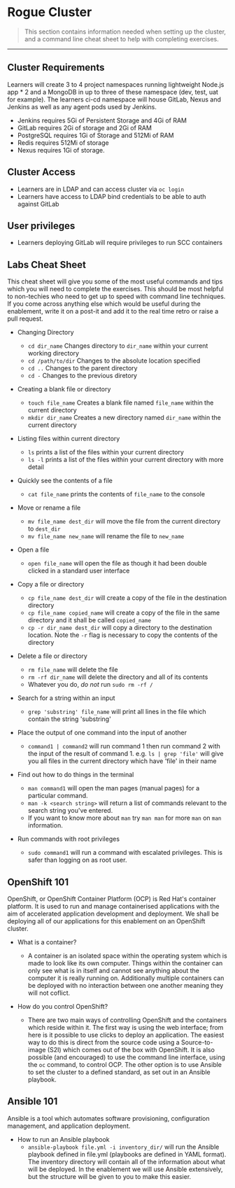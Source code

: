 # Rogue Cluster

> This section contains information needed when setting up the cluster, and a command line cheat sheet to help with completing exercises.

---

## Cluster Requirements

Learners will create 3 to 4 project namespaces running lightweight Node.js app \* 2 and a MongoDB in up to three of these namespace (dev, test, uat for example). The learners ci-cd namespace will house GitLab, Nexus and Jenkins as well as any agent pods used by Jenkins.

- Jenkins requires 5Gi of Persistent Storage and 4Gi of RAM
- GitLab requires 2Gi of storage and 2Gi of RAM
- PostgreSQL requires 1Gi of Storage and 512Mi of RAM
- Redis requires 512Mi of storage
- Nexus requires 1Gi of storage.

## Cluster Access

- Learners are in LDAP and can access cluster via `oc login`
- Learners have access to LDAP bind credentials to be able to auth against GitLab

## User privileges

- Learners deploying GitLab will require privileges to run SCC containers

## Labs Cheat Sheet

This cheat sheet will give you some of the most useful commands and tips which you will need to complete the exercises. This should be most helpful to non-techies who need to get up to speed with command line techniques. If you come across anything else which would be useful during the enablement, write it on a post-it and add it to the real time retro or raise a pull request.

- Changing Directory

  - `cd dir_name` Changes directory to `dir_name` within your current working directory
  - `cd /path/to/dir` Changes to the absolute location specified
  - `cd ..` Changes to the parent directory
  - `cd -` Changes to the previous diretory

- Creating a blank file or directory

  - `touch file_name` Creates a blank file named `file_name` within the current directory
  - `mkdir dir_name` Creates a new directory named `dir_name` within the current directory

- Listing files within current directory

  - `ls` prints a list of the files within your current directory
  - `ls -l` prints a list of the files within your current directory with more detail

- Quickly see the contents of a file

  - `cat file_name` prints the contents of `file_name` to the console

- Move or rename a file

  - `mv file_name dest_dir` will move the file from the current directory to `dest_dir`
  - `mv file_name new_name` will rename the file to `new_name`

- Open a file

  - `open file_name` will open the file as though it had been double clicked in a standard user interface

- Copy a file or directory

  - `cp file_name dest_dir` will create a copy of the file in the destination directory
  - `cp file_name copied_name` will create a copy of the file in the same directory and it shall be called `copied_name`
  - `cp -r dir_name dest_dir` will copy a directory to the destination location. Note the `-r` flag is necessary to copy the contents of the directory

- Delete a file or directory

  - `rm file_name` will delete the file
  - `rm -rf dir_name` will delete the directory and all of its contents
  - Whatever you do, _do not_ run `sudo rm -rf /`

- Search for a string within an input

  - `grep 'substring' file_name` will print all lines in the file which contain the string 'substring'

- Place the output of one command into the input of another

  - `command1 | command2` will run command 1 then run command 2 with the input of the result of command 1. e.g. `ls | grep 'file'` will give you all files in the current directory which have 'file' in their name

- Find out how to do things in the terminal

  - `man command1` will open the man pages (manual pages) for a particular command.
  - `man -k <search string>` will return a list of commands relevant to the search string you've entered.
  - If you want to know more about `man` try `man man` for more `man` on `man` information.

- Run commands with root privileges
  - `sudo command1` will run a command with escalated privileges. This is safer than logging on as root user.

## OpenShift 101

OpenShift, or OpenShift Container Platform (OCP) is Red Hat's container platform. It is used to run and manage containerised applications with the aim of accelerated application development and deployment. We shall be deploying all of our applications for this enablement on an OpenShift cluster.

- What is a container?

  - A container is an isolated space within the operating system which is made to look like its own computer. Things within the container can only see what is in itself and cannot see anything about the computer it is really running on. Additionally multiple containers can be deployed with no interaction between one another meaning they will not coflict.

- How do you control OpenShift?
  - There are two main ways of controlling OpenShift and the containers which reside within it. The first way is using the web interface; from here is it possible to use clicks to deploy an application. The easiest way to do this is direct from the source code using a Source-to-image (S2I) which comes out of the box with OpenShift. It is also possible (and encouraged) to use the command line interface, using the `oc` command, to control OCP. The other option is to use Ansible to set the cluster to a defined standard, as set out in an Ansible playbook.

## Ansible 101

Ansible is a tool which automates software provisioning, configuration management, and application deployment.

- How to run an Ansible playbook
  - `ansible-playbook file.yml -i inventory_dir/` will run the Ansible playbook defined in file.yml (playbooks are defined in YAML format). The inventory directory will contain all of the information about what will be deployed. In the enablement we will use Ansible extensively, but the structure will be given to you to make this easier.
